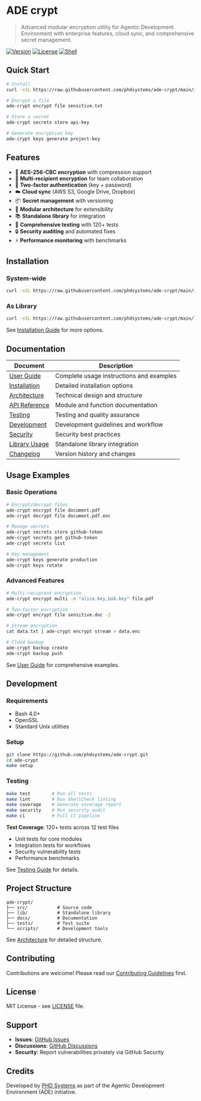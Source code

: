 # ADE crypt

> Advanced modular encryption utility for Agentic Development Environment with enterprise features, cloud sync, and comprehensive secret management.

[![Version](https://img.shields.io/badge/version-2.1.0-blue.svg)](https://github.com/phdsystems/ade-crypt/releases)
[![License](https://img.shields.io/badge/license-MIT-green.svg)](LICENSE)
[![Shell](https://img.shields.io/badge/shell-bash%204.0%2B-orange.svg)](https://www.gnu.org/software/bash/)

## Quick Start

```bash
# Install
curl -sSL https://raw.githubusercontent.com/phdsystems/ade-crypt/main/install.sh | bash

# Encrypt a file
ade-crypt encrypt file sensitive.txt

# Store a secret
ade-crypt secrets store api-key

# Generate encryption key
ade-crypt keys generate project-key
```

## Features

- 🔐 **AES-256-CBC encryption** with compression support
- 👥 **Multi-recipient encryption** for team collaboration
- 🔑 **Two-factor authentication** (key + password)
- ☁️ **Cloud sync** (AWS S3, Google Drive, Dropbox)
- 📦 **Secret management** with versioning
- 🎯 **Modular architecture** for extensibility
- 📚 **Standalone library** for integration
- 🧪 **Comprehensive testing** with 120+ tests
- 🔒 **Security auditing** and automated fixes
- ⚡ **Performance monitoring** with benchmarks

## Installation

### System-wide
```bash
curl -sSL https://raw.githubusercontent.com/phdsystems/ade-crypt/main/install.sh | bash
```

### As Library
```bash
curl -sSL https://raw.githubusercontent.com/phdsystems/ade-crypt/main/lib/install.sh | bash
```

See [Installation Guide](docs/INSTALLATION.md) for more options.

## Documentation

| Document | Description |
|----------|-------------|
| [User Guide](docs/USER_GUIDE.md) | Complete usage instructions and examples |
| [Installation](docs/INSTALLATION.md) | Detailed installation options |
| [Architecture](docs/ARCHITECTURE.md) | Technical design and structure |
| [API Reference](docs/API_REFERENCE.md) | Module and function documentation |
| [Testing](docs/TESTING.md) | Testing and quality assurance |
| [Development](docs/DEVELOPMENT.md) | Development guidelines and workflow |
| [Security](docs/SECURITY.md) | Security best practices |
| [Library Usage](lib/README.md) | Standalone library integration |
| [Changelog](CHANGELOG.md) | Version history and changes |

## Usage Examples

### Basic Operations
```bash
# Encrypt/decrypt files
ade-crypt encrypt file document.pdf
ade-crypt decrypt file document.pdf.enc

# Manage secrets
ade-crypt secrets store github-token
ade-crypt secrets get github-token
ade-crypt secrets list

# Key management
ade-crypt keys generate production
ade-crypt keys rotate
```

### Advanced Features
```bash
# Multi-recipient encryption
ade-crypt encrypt multi -m "alice.key,bob.key" file.pdf

# Two-factor encryption
ade-crypt encrypt file sensitive.doc -2

# Stream encryption
cat data.txt | ade-crypt encrypt stream > data.enc

# Cloud backup
ade-crypt backup create
ade-crypt backup push
```

See [User Guide](docs/USER_GUIDE.md) for comprehensive examples.

## Development

### Requirements
- Bash 4.0+
- OpenSSL
- Standard Unix utilities

### Setup
```bash
git clone https://github.com/phdsystems/ade-crypt.git
cd ade-crypt
make setup
```

### Testing
```bash
make test        # Run all tests
make lint        # Run ShellCheck linting
make coverage    # Generate coverage report
make security    # Run security audit
make ci          # Full CI pipeline
```

**Test Coverage**: 120+ tests across 12 test files
- Unit tests for core modules
- Integration tests for workflows
- Security vulnerability tests
- Performance benchmarks

See [Testing Guide](docs/TESTING.md) for details.

## Project Structure

```
ade-crypt/
├── src/           # Source code
├── lib/           # Standalone library
├── docs/          # Documentation
├── tests/         # Test suite
└── scripts/       # Development tools
```

See [Architecture](docs/ARCHITECTURE.md) for detailed structure.

## Contributing

Contributions are welcome! Please read our [Contributing Guidelines](CONTRIBUTING.md) first.

## License

MIT License - see [LICENSE](LICENSE) file.

## Support

- **Issues**: [GitHub Issues](https://github.com/phdsystems/ade-crypt/issues)
- **Discussions**: [GitHub Discussions](https://github.com/phdsystems/ade-crypt/discussions)
- **Security**: Report vulnerabilities privately via GitHub Security

## Credits

Developed by [PHD Systems](https://github.com/phdsystems) as part of the Agentic Development Environment (ADE) initiative.